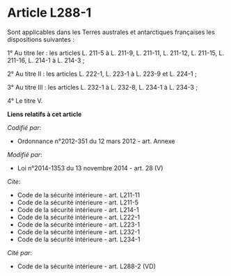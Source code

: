 # Article L288-1

Sont applicables dans les Terres australes et antarctiques françaises les dispositions suivantes : 

1° Au titre Ier : les articles L. 211-5 à L. 211-9, L. 211-11, L. 211-12, L. 211-15, L. 211-16, L. 214-1 à L. 214-3 ; 

2° Au titre II : les articles L. 222-1, L. 223-1 à L. 223-9 et L. 224-1 ; 

3° Au titre III : les articles L. 232-1 à L. 232-8, L. 234-1 à L. 234-3 ; 

4° Le titre V.

**Liens relatifs à cet article**

_Codifié par_:

  - Ordonnance n°2012-351 du 12 mars 2012 - art. Annexe

_Modifié par_:

  - Loi n°2014-1353 du 13 novembre 2014 - art. 28 (V)

_Cite_:

  - Code de la sécurité intérieure - art. L211-11
  - Code de la sécurité intérieure - art. L211-5
  - Code de la sécurité intérieure - art. L214-1
  - Code de la sécurité intérieure - art. L222-1
  - Code de la sécurité intérieure - art. L223-1
  - Code de la sécurité intérieure - art. L232-1
  - Code de la sécurité intérieure - art. L234-1

_Cité par_:

  - Code de la sécurité intérieure - art. L288-2 (VD)
